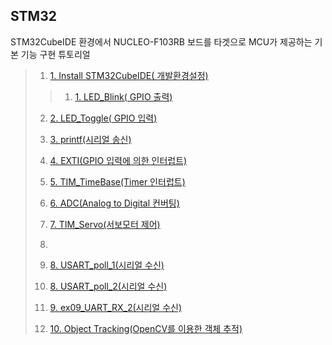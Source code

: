 ## STM32

STM32CubeIDE 환경에서 NUCLEO-F103RB 보드를 타겟으로 MCU가 제공하는 기본 기능 구현 튜토리얼




>1. [1. Install STM32CubeIDE( 개발환경설정)](./ex0_STM32CubeIDE/ex0_STM32CubeIDE.md) 
>
>
>  >1. [1. LED_Blink( GPIO 출력)](./ex01_LED_Blink/ex01_LED_BLINK.md) 
>
>2. [2. LED_Toggle( GPIO 입력)](./ex02_LED_Toggle/ex02_LED_Toggle.md) 
>
>3. [3. printf(시리얼 송신)](./ex03_printf/ex03_printf.md) 
>
>4. [4. EXTI(GPIO 입력에 의한 인터럽트)](./ex04_EXTI/ex04_EXTI.md) 
>
>5. [5. TIM_TimeBase(Timer 인터럽트)](./ex05_TIM_TimBase/ex05_TIM_TimBase.md) 
>
>6. [6. ADC(Analog to Digital 컨버팅)](./ex06_ADC/ex06_ADC.md) 
>
>7. [7. TIM_Servo(서보모터 제어)](./ex07_TIM_Servo/ex07_TIM_Servo.md) 
>
>
>
>8. 
>
>9. [8. USART_poll_1(시리얼 수신)](./ex09_USART_RX_1/ex09_USART_RX_1.md) 
>
>10. [8. USART_poll_2(시리얼 수신)](./ex09_USART_RX_1/ex09_USART_RX_1.md) 
>
>11. [9. ex09_UART_RX_2(시리얼 수신)](./ex09_UART_RX_2/ex09_UART_RX_2.md) 
>
>12. [10. Object Tracking(OpenCV를 이용한 객체 추적)](./ex10_Object_Tracking/ex10_Object_Tracking.md)
>
>    
>
